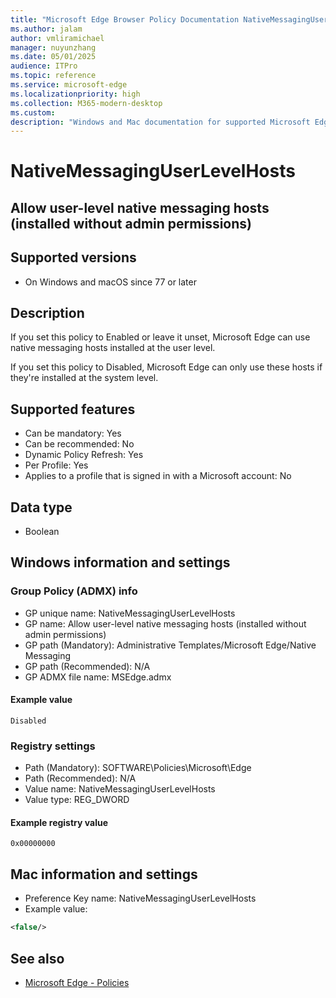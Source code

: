 ```yaml
---
title: "Microsoft Edge Browser Policy Documentation NativeMessagingUserLevelHosts"
ms.author: jalam
author: vmliramichael
manager: nuyunzhang
ms.date: 05/01/2025
audience: ITPro
ms.topic: reference
ms.service: microsoft-edge
ms.localizationpriority: high
ms.collection: M365-modern-desktop
ms.custom:
description: "Windows and Mac documentation for supported Microsoft Edge Browser policy: Allow user-level native messaging hosts (installed without admin permissions)"
---
```


<!--THIS FILE IS AUTOMATICALLY GENERATED. MANUAL CHANGES WILL BE OVERWRITTEN.-->
<!--Please contact the Microsoft Edge Manageability team with any questions.-->

# NativeMessagingUserLevelHosts

## Allow user-level native messaging hosts (installed without admin permissions)


## Supported versions

- On Windows and macOS since 77 or later

## Description

If you set this policy to Enabled or leave it unset, Microsoft Edge can use native messaging hosts installed at the user level.

If you set this policy to Disabled, Microsoft Edge can only use these hosts if they're installed at the system level.

## Supported features

- Can be mandatory: Yes
- Can be recommended: No
- Dynamic Policy Refresh: Yes
- Per Profile: Yes
- Applies to a profile that is signed in with a Microsoft account: No

## Data type

- Boolean

## Windows information and settings

### Group Policy (ADMX) info

- GP unique name: NativeMessagingUserLevelHosts
- GP name: Allow user-level native messaging hosts (installed without admin permissions)
- GP path (Mandatory): Administrative Templates/Microsoft Edge/Native Messaging
- GP path (Recommended): N/A
- GP ADMX file name: MSEdge.admx

#### Example value

```
Disabled
```

### Registry settings

- Path (Mandatory): SOFTWARE\Policies\Microsoft\Edge
- Path (Recommended): N/A
- Value name: NativeMessagingUserLevelHosts
- Value type: REG_DWORD

#### Example registry value

```
0x00000000
```


## Mac information and settings

- Preference Key name: NativeMessagingUserLevelHosts
- Example value:

```xml
<false/>
```

## See also
- [Microsoft Edge - Policies](../microsoft-edge-policies.md)
